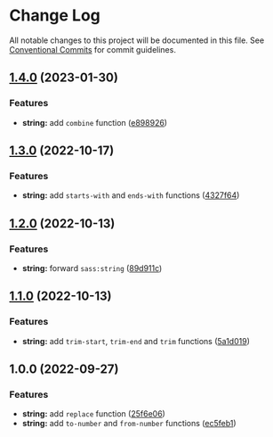 # Change Log

All notable changes to this project will be documented in this file.
See [Conventional Commits](https://conventionalcommits.org) for commit guidelines.

## [1.4.0](https://github.com/unsass/unsass/compare/@unsass/string@1.3.0...@unsass/string@1.4.0) (2023-01-30)


### Features

* **string:** add `combine` function ([e898926](https://github.com/unsass/unsass/commit/e898926fe2d3c6382f7d3f2ea29d5ee1b4aae50b))




## [1.3.0](https://github.com/unsass/unsass/compare/@unsass/string@1.2.0...@unsass/string@1.3.0) (2022-10-17)


### Features

* **string:** add `starts-with` and `ends-with` functions ([4327f64](https://github.com/unsass/unsass/commit/4327f643d16df22a0fa69155814f79dbc702cd4a))




## [1.2.0](https://github.com/unsass/unsass/compare/@unsass/string@1.1.0...@unsass/string@1.2.0) (2022-10-13)


### Features

* **string:** forward `sass:string` ([89d911c](https://github.com/unsass/unsass/commit/89d911cc2d7e5bbdb165204a7983abe08b085a8c))




## [1.1.0](https://github.com/unsass/unsass/compare/@unsass/string@1.0.0...@unsass/string@1.1.0) (2022-10-13)


### Features

* **string:** add `trim-start`, `trim-end` and `trim` functions ([5a1d019](https://github.com/unsass/unsass/commit/5a1d019936b199ff1031f4b7b33ce039c617c26f))




## 1.0.0 (2022-09-27)


### Features

* **string:** add `replace` function ([25f6e06](https://github.com/unsass/unsass/commit/25f6e068206569e65bb106728579a972e7b62bde))
* **string:** add `to-number` and `from-number` functions ([ec5feb1](https://github.com/unsass/unsass/commit/ec5feb165279e708920a88c7ca3e3ae42705b3b5))
